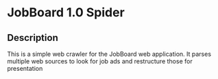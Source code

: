 JobBoard 1.0 Spider 
===============

Description
-----------
This is a simple web crawler for the JobBoard web application.
It parses multiple web sources to look for job ads and restructure
those for presentation